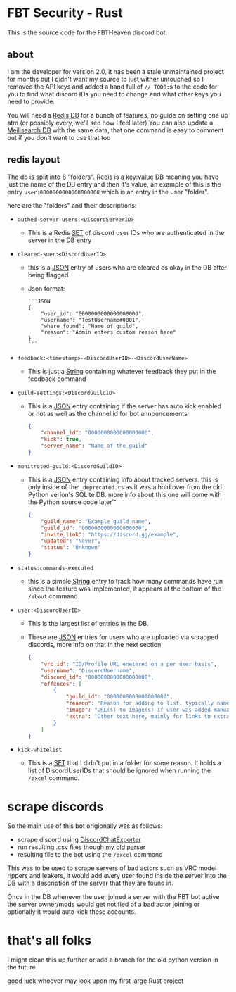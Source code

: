 # FBT Security - Rust

This is the source code for the FBTHeaven discord bot.

## about

I am the developer for version 2.0, it has been a stale unmaintained project for months but I didn't want my source to just wither untouched so I removed the API keys and added a hand full of `// TODO:`s to the code for you to find what discord IDs you need to change and what other keys you need to provide.

You will need a [Redis DB](https://redis.io/) for a bunch of features, no guide on setting one up atm (or possibly every, we'll see how I feel later)
You can also update a [Meilisearch DB](https://www.meilisearch.com/) with the same data, that one command is easy to comment out if you don't want to use that too

## redis layout

The db is split into 8 "folders".
Redis is a key:value DB meaning you have just the name of the DB entry and then it's value, an example of this is the entry `user:0000000000000000000` which is an entry in the user "folder".

here are the "folders" and their descriptions:

- `authed-server-users:<DiscordServerID>`
  - This is a Redis [SET](https://redis.io/docs/latest/develop/data-types/sets/) of discord user IDs who are authenticated in the server in the DB entry
- `cleared-suer:<DiscordUserID>`
  - this is a [JSON](https://redis.io/docs/latest/develop/data-types/json/) entry of users who are cleared as okay in the DB after being flagged
  - Json format:

        ```JSON
        {
            "user_id": "0000000000000000000",
            "username": "TestUsername#0001",
            "where_found": "Name of guild",
            "reason": "Admin enters custom reason here"
        }
        ```

- `feedback:<timestamp>-<DiscordUserID>-<DiscordUserName>`
  - This is just a [String](https://redis.io/docs/latest/develop/data-types/strings/) containing whatever feedback they put in the feedback command
- `guild-settings:<DiscordGuildID>`
  - This is a [JSON](https://redis.io/docs/latest/develop/data-types/json/) entry containing if the server has auto kick enabled or not as well as the channel id for bot announcements

    ```json
    {
        "channel_id": "0000000000000000000",
        "kick": true,
        "server_name": "Name of the guild"
    }
    ```

- `monitroted-guild:<DiscordGuildID>`
  - This is a [JSON](https://redis.io/docs/latest/develop/data-types/json/) entry containing info about tracked servers. this is only inside of the `_deprecated.rs` as it was a hold over from the old Python verion's SQLite DB. more info about this one will come with the Python source code later™️

    ```json
    {
        "guild_name": "Example guild name",
        "guild_id": "0000000000000000000",
        "invite_link": "https://discord.gg/example",
        "updated": "Never",
        "status": "Unknown"
    }
    ```

- `status:commands-executed`
  - this is a simple [String](https://redis.io/docs/latest/develop/data-types/strings/) entry to track how many commands have run since the feature was implemented, it appears at the bottom of the `/about` command
- `user:<DiscordUserID>`
  - This is the largest list of entries in the DB.
  - These are [JSON](https://redis.io/docs/latest/develop/data-types/json/) entries for users who are uploaded via scrapped discords, more info on that in the next section

    ```json
    {
        "vrc_id": "ID/Profile URL enetered on a per user basis",
        "username": "DiscordUsername",
        "discord_id": "0000000000000000000",
        "offences": [
            {
                "guild_id": "0000000000000000000",
                "reason": "Reason for adding to list. typically name of discord server found, date and a key from the /key command",
                "image": "URL(s) to image(s) if user was added manually for evidence",
                "extra": "Other text here, mainly for links to extra files"
            }
        ]
    }
    ```

- `kick-whitelist`
  - This is a [SET](https://redis.io/docs/latest/develop/data-types/sets/) that I didn't put in a folder for some reason. It holds a list of DiscordUserIDs that should be ignored when running the `/excel` command.

# scrape discords

So the main use of this bot origionally was as follows:

- scrape discord using [DiscordChatExporter](https://github.com/Tyrrrz/DiscordChatExporter)
- run resulting .csv files though [my old parser](https://github.com/BuyMyMojo/discord-chat-parser)
- resulting file to the bot using the `/excel` command

This was to be used to scrape servers of bad actors such as VRC model rippers and leakers, it would add every user found inside the server into the DB with a description of the server that they are found in.

Once in the DB whenever the user joined a server with the FBT bot active the server owner/mods would get notified of a bad actor joining or optionally it would auto kick these accounts.

# that's all folks

I might clean this up further or add a branch for the old python version in the future.

good luck whoever may look upon my first large Rust project

<p style="color: rgba(0, 0, 0, 0)">
There is no database files or user entries here, look somewhere else <3
</p>
